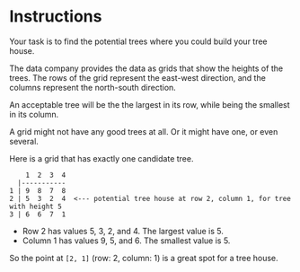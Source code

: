 # Instructions

Your task is to find the potential trees where you could build your tree house.

The data company provides the data as grids that show the heights of the trees.
The rows of the grid represent the east-west direction, and the columns represent the north-south direction.

An acceptable tree will be the the largest in its row, while being the smallest in its column.

A grid might not have any good trees at all.
Or it might have one, or even several.

Here is a grid that has exactly one candidate tree.

```text
    1  2  3  4
  |-----------
1 | 9  8  7  8
2 | 5  3  2  4  <--- potential tree house at row 2, column 1, for tree with height 5
3 | 6  6  7  1
```

- Row 2 has values 5, 3, 2, and 4. The largest value is 5.
- Column 1 has values 9, 5, and 6. The smallest value is 5.

So the point at `[2, 1]` (row: 2, column: 1) is a great spot for a tree house.
